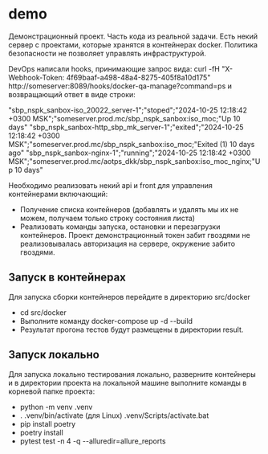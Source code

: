 # demo
Демонстрационный проект.
Часть кода из реальной задачи.
Есть некий сервер с проектами, которые хранятся в контейнерах docker.
Политика безопасности не позволяет управлять инфраструктурой. 

DevOps написали 
hooks, принимающие запрос вида:
curl -fH "X-Webhook-Token: 4f69baaf-a498-48a4-8275-405f8a10d175" http://someserver:8089/hooks/docker-qa-manage?command=ps
и возвращающий ответ в виде строки:

"sbp_nspk_sanbox-iso_20022_server-1";"stoped";"2024-10-25 12:18:42 +0300 MSK";"someserver.prod.mc/sbp_nspk_sanbox:iso_moc;"Up 10 days"
"sbp_nspk_sanbox-http_sbp_mk_server-1";"exited";"2024-10-25 12:18:42 +0300 MSK";"someserver.prod.mc/sbp_nspk_sanbox:iso_moc;"Exited (1) 10 days ago"
"sbp_nspk_sanbox-nginx-1";"running";"2024-10-25 12:18:42 +0300 MSK";"someserver.prod.mc/aotps_dkk/sbp_nspk_sanbox:iso_moc_nginx;"Up 10 days"

Необходимо реализовать некий api и front для управления контейнерами включающий:
- Получение списка контейнеров (добавлять и удалять мы их не можем, получаем только строку состояния листа)
- Реализовать команды запуска, остановки и перезагрузки контейнеров.
Проект демонстрационный токен забит гвоздями не реализовывалась авторизация на сервере, окружение забито гвоздями.

## Запуск в контейнерах
Для запуска сборки контейнеров перейдите в директорию src/docker
- cd src/docker
- Выполните команду docker-compose up -d --build
- Результат прогона тестов будут размещены в директории result.

## Запуск локально
Для запуска локально тестирования локально, разверните контейнеры и в директории проекта на локальной машине выполните 
команды в корневой папке проекта:
- python -m venv .venv
- . .venv/bin/activate (для Linux) .venv/Scripts/activate.bat
- pip install poetry
- poetry install
- pytest test -n 4 -q --alluredir=allure_reports

